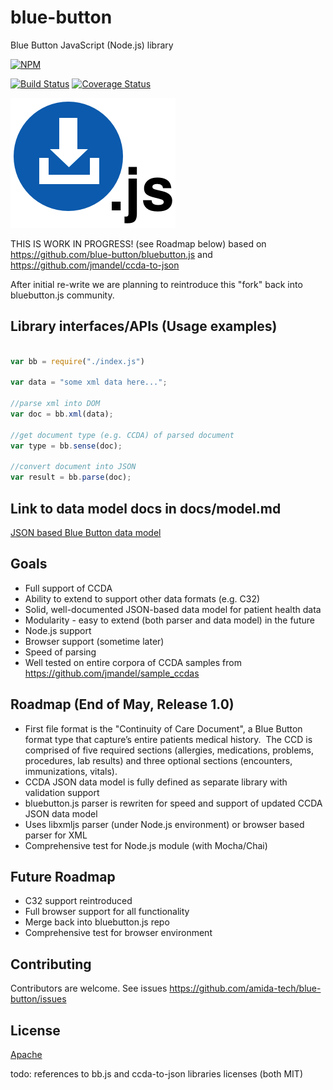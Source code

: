 blue-button
==========

Blue Button JavaScript (Node.js) library

[![NPM](https://nodei.co/npm/blue-button.png)](https://nodei.co/npm/blue-button/)

[![Build Status](https://travis-ci.org/amida-tech/blue-button.svg)](https://travis-ci.org/amida-tech/blue-button)
[![Coverage Status](https://coveralls.io/repos/amida-tech/blue-button/badge.png)](https://coveralls.io/r/amida-tech/blue-button)

![blue-button.js](./docs/blue-button-js.png)

THIS IS WORK IN PROGRESS! (see Roadmap below) based on https://github.com/blue-button/bluebutton.js and https://github.com/jmandel/ccda-to-json

After initial re-write we are planning to reintroduce this "fork" back into bluebutton.js community.

## Library interfaces/APIs (Usage examples)

``` javascript

var bb = require("./index.js")

var data = "some xml data here...";

//parse xml into DOM
var doc = bb.xml(data);

//get document type (e.g. CCDA) of parsed document
var type = bb.sense(doc);

//convert document into JSON
var result = bb.parse(doc);

```

## Link to data model docs in docs/model.md

[JSON based Blue Button data model](./docs/model.md)

## Goals

- Full support of CCDA
- Ability to extend to support other data formats (e.g. C32)
- Solid, well-documented JSON-based data model for patient health data
- Modularity - easy to extend (both parser and data model) in the future
- Node.js support
- Browser support (sometime later)
- Speed of parsing
- Well tested on entire corpora of CCDA samples from https://github.com/jmandel/sample_ccdas

## Roadmap (End of May, Release 1.0)

- First file format is the "Continuity of Care Document", a Blue Button format type that capture’s entire patients medical history.  The CCD is comprised of five required sections (allergies, medications, problems, procedures, lab results) and three optional sections (encounters, immunizations, vitals).
- CCDA JSON data model is fully defined as separate library with validation support
- bluebutton.js parser is rewriten for speed and support of updated CCDA JSON data model
- Uses libxmljs parser (under Node.js environment) or browser based parser for XML
- Comprehensive test for Node.js module (with Mocha/Chai)

## Future Roadmap

- C32 support reintroduced
- Full browser support for all functionality
- Merge back into bluebutton.js repo
- Comprehensive test for browser environment

## Contributing

Contributors are welcome. See issues https://github.com/amida-tech/blue-button/issues

## License

[Apache](./LICENSE)

todo: references to bb.js and ccda-to-json libraries licenses (both MIT)